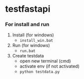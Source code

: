 # testfastapi

### For install and run
1. Install (for windows)
   - ```install_win.bat```
2. Run (for windows)
   - ```run.bat```
3. Create testdata
   - open new terminal (cmd)
   - activate env (if not activated)
   - ```python testdata.py```
